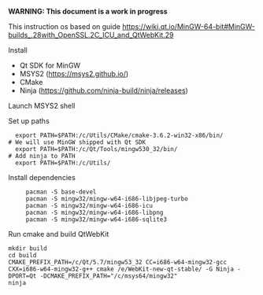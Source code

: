 **WARNING: This document is a work in progress**

This instruction os based on guide https://wiki.qt.io/MinGW-64-bit#MinGW-builds_.28with_OpenSSL.2C_ICU_and_QtWebKit.29

Install
* Qt SDK for MinGW
* MSYS2 (https://msys2.github.io/)
* CMake
* Ninja (https://github.com/ninja-build/ninja/releases)

Launch MSYS2 shell

Set up paths
```
  export PATH=$PATH:/c/Utils/CMake/cmake-3.6.2-win32-x86/bin/
# We will use MinGW shipped with Qt SDK
  export PATH=$PATH:/c/Qt/Tools/mingw530_32/bin/
# Add ninja to PATH
  export PATH=$PATH:/c/Utils/ 
```

Install dependencies
```
     pacman -S base-devel
     pacman -S mingw32/mingw-w64-i686-libjpeg-turbo
     pacman -S mingw32/mingw-w64-i686-icu
     pacman -S mingw32/mingw-w64-i686-libpng
     pacman -S mingw32/mingw-w64-i686-sqlite3
```

Run cmake and build QtWebKit
```
mkdir build
cd build
CMAKE_PREFIX_PATH=/c/Qt/5.7/mingw53_32 CC=i686-w64-mingw32-gcc CXX=i686-w64-mingw32-g++ cmake /e/WebKit-new-qt-stable/ -G Ninja -DPORT=Qt -DCMAKE_PREFIX_PATH="/c/msys64/mingw32"
ninja
```